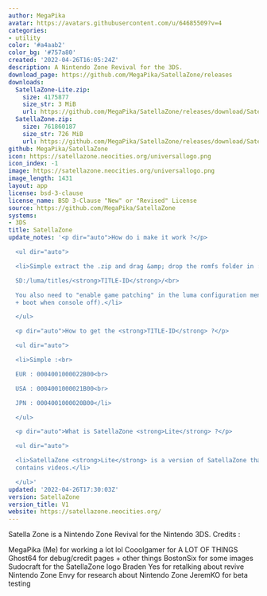 ```yaml
---
author: MegaPika
avatar: https://avatars.githubusercontent.com/u/64685509?v=4
categories:
- utility
color: '#a4aab2'
color_bg: '#757a80'
created: '2022-04-26T16:05:24Z'
description: A Nintendo Zone Revival for the 3DS.
download_page: https://github.com/MegaPika/SatellaZone/releases
downloads:
  SatellaZone-Lite.zip:
    size: 4175877
    size_str: 3 MiB
    url: https://github.com/MegaPika/SatellaZone/releases/download/SatellaZone/SatellaZone-Lite.zip
  SatellaZone.zip:
    size: 761860187
    size_str: 726 MiB
    url: https://github.com/MegaPika/SatellaZone/releases/download/SatellaZone/SatellaZone.zip
github: MegaPika/SatellaZone
icon: https://satellazone.neocities.org/universallogo.png
icon_index: -1
image: https://satellazone.neocities.org/universallogo.png
image_length: 1431
layout: app
license: bsd-3-clause
license_name: BSD 3-Clause "New" or "Revised" License
source: https://github.com/MegaPika/SatellaZone
systems:
- 3DS
title: SatellaZone
update_notes: '<p dir="auto">How do i make it work ?</p>

  <ul dir="auto">

  <li>Simple extract the .zip and drag &amp; drop the romfs folder in :<br>

  SD:/luma/titles/<strong>TITLE-ID</strong>/<br>

  You also need to "enable game patching" in the luma configuration menu (Press select
  + boot when console off).</li>

  </ul>

  <p dir="auto">How to get the <strong>TITLE-ID</strong> ?</p>

  <ul dir="auto">

  <li>Simple :<br>

  EUR : 0004001000022B00<br>

  USA : 0004001000021B00<br>

  JPN : 0004001000020B00</li>

  </ul>

  <p dir="auto">What is SatellaZone <strong>Lite</strong> ?</p>

  <ul dir="auto">

  <li>SatellaZone <strong>Lite</strong> is a version of SatellaZone that doesn''t
  contains videos.</li>

  </ul>'
updated: '2022-04-26T17:30:03Z'
version: SatellaZone
version_title: V1
website: https://satellazone.neocities.org/
---
```

Satella Zone is a Nintendo Zone Revival for the Nintendo 3DS.
Credits :

MegaPika (Me) for working a lot lol
Cooolgamer for A LOT OF THINGS
Ghost64 for debug/credit pages + other things
BostonSix for some images
Sudocraft for the SatellaZone logo
Braden Yes for retalking about revive Nintendo Zone
Envy for research about Nintendo Zone
JeremKO for beta testing